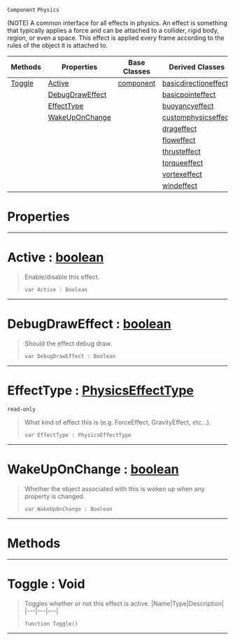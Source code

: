  `Component` `Physics`



(NOTE) A common interface for all effects in physics. An effect is something that typically applies a force and can be attached to a collider, rigid body, region, or even a space. This effect is applied every frame according to the rules of the object it is attached to.

|Methods|Properties|Base Classes|Derived Classes|
|---|---|---|---|
|[ Toggle](https://github.com/ZilchEngine/ZilchDocs/blob/master/code_reference/class_reference/physicseffect.markdown#toggle-void)|[ Active](https://github.com/ZilchEngine/ZilchDocs/blob/master/code_reference/class_reference/physicseffect.markdown#active-zero-engine-docum)|[component](https://github.com/ZilchEngine/ZilchDocs/blob/master/code_reference/class_reference/component.markdown)|[basicdirectioneffect](https://github.com/ZilchEngine/ZilchDocs/blob/master/code_reference/class_reference/basicdirectioneffect.markdown)|
| |[ DebugDrawEffect](https://github.com/ZilchEngine/ZilchDocs/blob/master/code_reference/class_reference/physicseffect.markdown#debugdraweffect-zero-eng)| |[basicpointeffect](https://github.com/ZilchEngine/ZilchDocs/blob/master/code_reference/class_reference/basicpointeffect.markdown)|
| |[ EffectType](https://github.com/ZilchEngine/ZilchDocs/blob/master/code_reference/class_reference/physicseffect.markdown#effecttype-zero-engine-d)| |[buoyancyeffect](https://github.com/ZilchEngine/ZilchDocs/blob/master/code_reference/class_reference/buoyancyeffect.markdown)|
| |[ WakeUpOnChange](https://github.com/ZilchEngine/ZilchDocs/blob/master/code_reference/class_reference/physicseffect.markdown#wakeuponchange-zero-engi)| |[customphysicseffect](https://github.com/ZilchEngine/ZilchDocs/blob/master/code_reference/class_reference/customphysicseffect.markdown)|
| | | |[drageffect](https://github.com/ZilchEngine/ZilchDocs/blob/master/code_reference/class_reference/drageffect.markdown)|
| | | |[floweffect](https://github.com/ZilchEngine/ZilchDocs/blob/master/code_reference/class_reference/floweffect.markdown)|
| | | |[thrusteffect](https://github.com/ZilchEngine/ZilchDocs/blob/master/code_reference/class_reference/thrusteffect.markdown)|
| | | |[torqueeffect](https://github.com/ZilchEngine/ZilchDocs/blob/master/code_reference/class_reference/torqueeffect.markdown)|
| | | |[vortexeffect](https://github.com/ZilchEngine/ZilchDocs/blob/master/code_reference/class_reference/vortexeffect.markdown)|
| | | |[windeffect](https://github.com/ZilchEngine/ZilchDocs/blob/master/code_reference/class_reference/windeffect.markdown)|


 #  Properties


---  
 #  Active : [boolean](https://github.com/ZilchEngine/ZilchDocs/blob/master/code_reference/nada_base_types/boolean.markdown)

> Enable/disable this effect.
> ``` lang=cpp, name=Nada
> var Active : Boolean


---  
 #  DebugDrawEffect : [boolean](https://github.com/ZilchEngine/ZilchDocs/blob/master/code_reference/nada_base_types/boolean.markdown)

> Should the effect debug draw.
> ``` lang=cpp, name=Nada
> var DebugDrawEffect : Boolean


---  
 #  EffectType : [PhysicsEffectType](https://github.com/ZilchEngine/ZilchDocs/blob/master/code_reference/enum_reference.markdown#physicseffecttype)

 `read-only`

> What kind of effect this is (e.g. ForceEffect, GravityEffect, etc...).
> ``` lang=cpp, name=Nada
> var EffectType : PhysicsEffectType


---  
 #  WakeUpOnChange : [boolean](https://github.com/ZilchEngine/ZilchDocs/blob/master/code_reference/nada_base_types/boolean.markdown)

> Whether the object associated with this is woken up when any property is changed.
> ``` lang=cpp, name=Nada
> var WakeUpOnChange : Boolean


---  
 #  Methods


---  
 #  Toggle : Void

> Toggles whether or not this effect is active.
> |Name|Type|Description|
> |---|---|---|
> ``` lang=cpp, name=Nada
> function Toggle()
> ``` 


---  
 

 